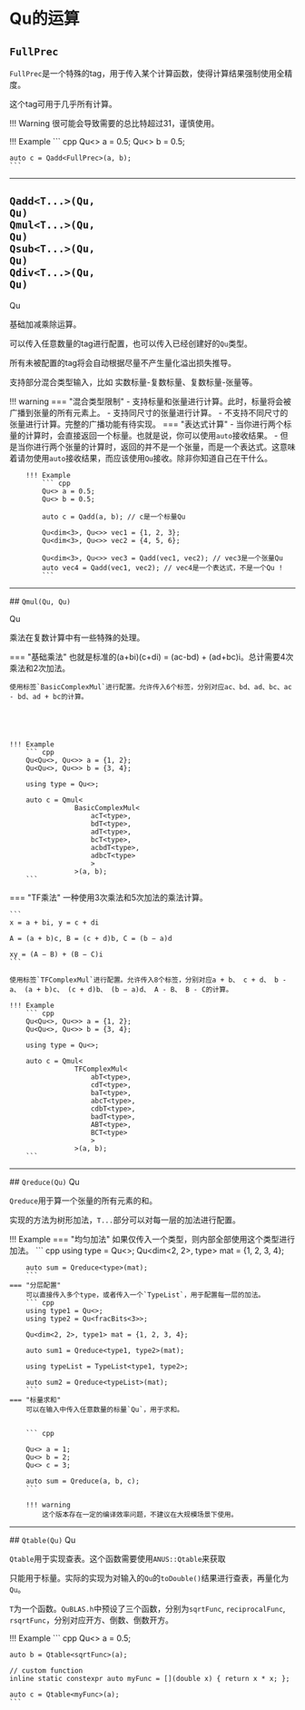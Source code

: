# Qu的运算

## `FullPrec`

`FullPrec`是一个特殊的tag，用于传入某个计算函数，使得计算结果强制使用全精度。

这个tag可用于几乎所有计算。

!!! Warning
    很可能会导致需要的总比特超过31，谨慎使用。

!!! Example
    ``` cpp
    Qu<> a = 0.5;
    Qu<> b = 0.5;

    auto c = Qadd<FullPrec>(a, b);
    ```


<hr>


## <code><span>Qadd</span><T...\>(<t-qu>Qu</t-qu>, <t-qu>Qu</t-qu>)</code> <br> <code><span>Qmul</span><T...\>(<t-qu>Qu</t-qu>, <t-qu>Qu</t-qu>)</code> <br> <code><span>Qsub</span><T...\>(<t-qu>Qu</t-qu>, <t-qu>Qu</t-qu>)</code> <br> <code><span>Qdiv</span><T...\>(<t-qu>Qu</t-qu>, <t-qu>Qu</t-qu>)</code> 

<t-qu>Qu</t-qu>

基础加减乘除运算。

可以传入任意数量的tag进行配置，也可以传入已经创建好的`Qu`类型。

所有未被配置的tag将会自动根据尽量不产生量化溢出损失推导。

支持部分混合类型输入，比如 实数标量-复数标量、复数标量-张量等。

!!! warning
    === "混合类型限制"
        - 支持标量和张量进行计算。此时，标量将会被广播到张量的所有元素上。
        - 支持同尺寸的张量进行计算。
        - 不支持不同尺寸的张量进行计算。完整的广播功能有待实现。
    === "表达式计算"
        - 当你进行两个标量的计算时，会直接返回一个标量。也就是说，你可以使用`auto`接收结果。
        - 但是当你进行两个张量的计算时，返回的并不是一个张量，而是一个表达式。这意味着请勿使用`auto`接收结果，而应该使用`Qu`接收。除非你知道自己在干什么。

        !!! Example
            ``` cpp
            Qu<> a = 0.5;
            Qu<> b = 0.5;

            auto c = Qadd(a, b); // c是一个标量Qu

            Qu<dim<3>, Qu<>> vec1 = {1, 2, 3};
            Qu<dim<3>, Qu<>> vec2 = {4, 5, 6};

            Qu<dim<3>, Qu<>> vec3 = Qadd(vec1, vec2); // vec3是一个张量Qu
            auto vec4 = Qadd(vec1, vec2); // vec4是一个表达式，不是一个Qu !
            ``` 
        
        
<hr>
## <code><span>Qmul</span><T...\>(<t-qu>Qu</t-qu>, <t-qu>Qu</t-qu>)</code>  

<t-qu>Qu</t-qu>

乘法在复数计算中有一些特殊的处理。

=== "基础乘法"
    也就是标准的(a+bi)(c+di) = (ac-bd) + (ad+bc)i。总计需要4次乘法和2次加法。

    使用标签`BasicComplexMul`进行配置。允许传入6个标签，分别对应ac、bd、ad、bc、ac - bd、ad + bc的计算。
    




    !!! Example
        ``` cpp
        Qu<Qu<>, Qu<>> a = {1, 2};
        Qu<Qu<>, Qu<>> b = {3, 4};

        using type = Qu<>;

        auto c = Qmul<
                    BasicComplexMul<
                        acT<type>,
                        bdT<type>,
                        adT<type>,
                        bcT<type>,
                        acbdT<type>,
                        adbcT<type>
                        >
                    >(a, b);
        ```

=== "TF乘法"
    一种使用3次乘法和5次加法的乘法计算。
    
    ```
    x = a + bi, y = c + di

    A = (a + b)c, B = (c + d)b, C = (b − a)d

    xy = (A − B) + (B − C)i
    ```

    使用标签`TFComplexMul`进行配置。允许传入8个标签，分别对应a + b、 c + d、 b - a、 (a + b)c、 (c + d)b、 (b − a)d、 A - B、 B - C的计算。

    !!! Example
        ``` cpp
        Qu<Qu<>, Qu<>> a = {1, 2};
        Qu<Qu<>, Qu<>> b = {3, 4};

        using type = Qu<>;

        auto c = Qmul<
                    TFComplexMul<
                        abT<type>,
                        cdT<type>,
                        baT<type>,
                        abcT<type>,
                        cdbT<type>,
                        badT<type>,
                        ABT<type>,
                        BCT<type>
                        >
                    >(a, b);
        ```



<hr>
## <code>Qreduce<T...\>(<t-qu>Qu</t-qu>)</code>
<t-qu>Qu</t-qu>

`Qreduce`用于算一个张量的所有元素的和。

实现的方法为树形加法，`T...`部分可以对每一层的加法进行配置。

!!! Example
    === "均匀加法"
        如果仅传入一个类型，则内部全部使用这个类型进行加法。
        ``` cpp
        using type = Qu<>;
        Qu<dim<2, 2>, type> mat = {1, 2, 3, 4};

        auto sum = Qreduce<type>(mat);
        ```
    === "分层配置"
        可以直接传入多个type，或者传入一个`TypeList`，用于配置每一层的加法。
        ``` cpp
        using type1 = Qu<>;
        using type2 = Qu<fracBits<3>>;

        Qu<dim<2, 2>, type1> mat = {1, 2, 3, 4};

        auto sum1 = Qreduce<type1, type2>(mat);

        using typeList = TypeList<type1, type2>;

        auto sum2 = Qreduce<typeList>(mat);
        ```
    === "标量求和"
        可以在输入中传入任意数量的标量`Qu`，用于求和。


        ``` cpp

        Qu<> a = 1;
        Qu<> b = 2;
        Qu<> c = 3;

        auto sum = Qreduce(a, b, c);
        ```

        !!! warning
            这个版本存在一定的编译效率问题，不建议在大规模场景下使用。

<hr>
## <code>Qtable<T\>(<t-qu>Qu</t-qu>)</code>
<t-qu>Qu</t-qu>

`Qtable`用于实现查表。这个函数需要使用`ANUS::Qtable`来获取

只能用于标量。实际的实现为对输入的`Qu`的`toDouble()`结果进行查表，再量化为`Qu`。

`T`为一个函数。`QuBLAS.h`中预设了三个函数，分别为`sqrtFunc`, `reciprocalFunc`, `rsqrtFunc`，分别对应开方、倒数、倒数开方。

!!! Example
    ``` cpp
    Qu<> a = 0.5;

    auto b = Qtable<sqrtFunc>(a);

    // custom function
    inline static constexpr auto myFunc = [](double x) { return x * x; };

    auto c = Qtable<myFunc>(a);
    ```
